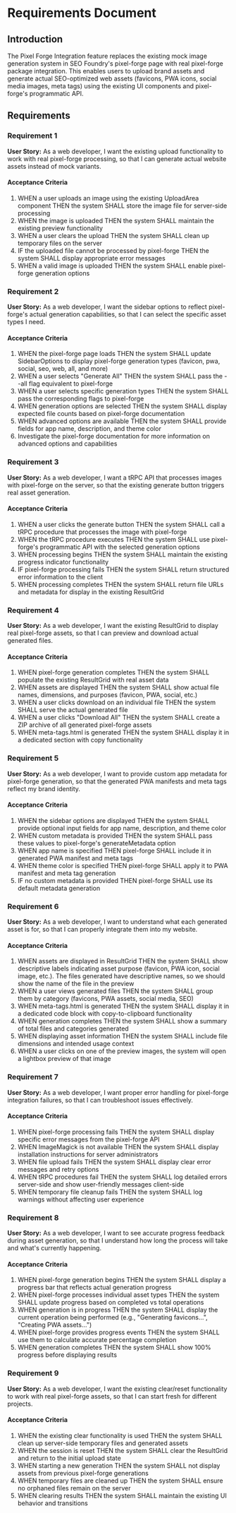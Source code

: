 # Requirements Document

## Introduction

The Pixel Forge Integration feature replaces the existing mock image generation system in SEO Foundry's pixel-forge page with real pixel-forge package integration. This enables users to upload brand assets and generate actual SEO-optimized web assets (favicons, PWA icons, social media images, meta tags) using the existing UI components and pixel-forge's programmatic API.

## Requirements

### Requirement 1

**User Story:** As a web developer, I want the existing upload functionality to work with real pixel-forge processing, so that I can generate actual website assets instead of mock variants.

#### Acceptance Criteria

1. WHEN a user uploads an image using the existing UploadArea component THEN the system SHALL store the image file for server-side processing
2. WHEN the image is uploaded THEN the system SHALL maintain the existing preview functionality
3. WHEN a user clears the upload THEN the system SHALL clean up temporary files on the server
4. IF the uploaded file cannot be processed by pixel-forge THEN the system SHALL display appropriate error messages
5. WHEN a valid image is uploaded THEN the system SHALL enable pixel-forge generation options

### Requirement 2

**User Story:** As a web developer, I want the sidebar options to reflect pixel-forge's actual generation capabilities, so that I can select the specific asset types I need.

#### Acceptance Criteria

1. WHEN the pixel-forge page loads THEN the system SHALL update SidebarOptions to display pixel-forge generation types (favicon, pwa, social, seo, web, all, and more)
2. WHEN a user selects "Generate All" THEN the system SHALL pass the --all flag equivalent to pixel-forge
3. WHEN a user selects specific generation types THEN the system SHALL pass the corresponding flags to pixel-forge
4. WHEN generation options are selected THEN the system SHALL display expected file counts based on pixel-forge documentation
5. WHEN advanced options are available THEN the system SHALL provide fields for app name, description, and theme color
6. Investigate the pixel-forge documentation for more information on advanced options and capabilities

### Requirement 3

**User Story:** As a web developer, I want a tRPC API that processes images with pixel-forge on the server, so that the existing generate button triggers real asset generation.

#### Acceptance Criteria

1. WHEN a user clicks the generate button THEN the system SHALL call a tRPC procedure that processes the image with pixel-forge
2. WHEN the tRPC procedure executes THEN the system SHALL use pixel-forge's programmatic API with the selected generation options
3. WHEN processing begins THEN the system SHALL maintain the existing progress indicator functionality
4. IF pixel-forge processing fails THEN the system SHALL return structured error information to the client
5. WHEN processing completes THEN the system SHALL return file URLs and metadata for display in the existing ResultGrid

### Requirement 4

**User Story:** As a web developer, I want the existing ResultGrid to display real pixel-forge assets, so that I can preview and download actual generated files.

#### Acceptance Criteria

1. WHEN pixel-forge generation completes THEN the system SHALL populate the existing ResultGrid with real asset data
2. WHEN assets are displayed THEN the system SHALL show actual file names, dimensions, and purposes (favicon, PWA, social, etc.)
3. WHEN a user clicks download on an individual file THEN the system SHALL serve the actual generated file
4. WHEN a user clicks "Download All" THEN the system SHALL create a ZIP archive of all generated pixel-forge assets
5. WHEN meta-tags.html is generated THEN the system SHALL display it in a dedicated section with copy functionality

### Requirement 5

**User Story:** As a web developer, I want to provide custom app metadata for pixel-forge generation, so that the generated PWA manifests and meta tags reflect my brand identity.

#### Acceptance Criteria

1. WHEN the sidebar options are displayed THEN the system SHALL provide optional input fields for app name, description, and theme color
2. WHEN custom metadata is provided THEN the system SHALL pass these values to pixel-forge's generateMetadata option
3. WHEN app name is specified THEN pixel-forge SHALL include it in generated PWA manifest and meta tags
4. WHEN theme color is specified THEN pixel-forge SHALL apply it to PWA manifest and meta tag generation
5. IF no custom metadata is provided THEN pixel-forge SHALL use its default metadata generation

### Requirement 6

**User Story:** As a web developer, I want to understand what each generated asset is for, so that I can properly integrate them into my website.

#### Acceptance Criteria

1. WHEN assets are displayed in ResultGrid THEN the system SHALL show descriptive labels indicating asset purpose (favicon, PWA icon, social image, etc.). The files generated have descriptive names, so we should show the name of the file in the preview
2. WHEN a user views generated files THEN the system SHALL group them by category (favicons, PWA assets, social media, SEO)
3. WHEN meta-tags.html is generated THEN the system SHALL display it in a dedicated code block with copy-to-clipboard functionality
4. WHEN generation completes THEN the system SHALL show a summary of total files and categories generated
5. WHEN displaying asset information THEN the system SHALL include file dimensions and intended usage context
6. WHEN a user clicks on one of the preview images, the system will open a lightbox preview of that image

### Requirement 7

**User Story:** As a web developer, I want proper error handling for pixel-forge integration failures, so that I can troubleshoot issues effectively.

#### Acceptance Criteria

1. WHEN pixel-forge processing fails THEN the system SHALL display specific error messages from the pixel-forge API
2. WHEN ImageMagick is not available THEN the system SHALL display installation instructions for server administrators
3. WHEN file upload fails THEN the system SHALL display clear error messages and retry options
4. WHEN tRPC procedures fail THEN the system SHALL log detailed errors server-side and show user-friendly messages client-side
5. WHEN temporary file cleanup fails THEN the system SHALL log warnings without affecting user experience

### Requirement 8

**User Story:** As a web developer, I want to see accurate progress feedback during asset generation, so that I understand how long the process will take and what's currently happening.

#### Acceptance Criteria

1. WHEN pixel-forge generation begins THEN the system SHALL display a progress bar that reflects actual generation progress
2. WHEN pixel-forge processes individual asset types THEN the system SHALL update progress based on completed vs total operations
3. WHEN generation is in progress THEN the system SHALL display the current operation being performed (e.g., "Generating favicons...", "Creating PWA assets...")
4. WHEN pixel-forge provides progress events THEN the system SHALL use them to calculate accurate percentage completion
5. WHEN generation completes THEN the system SHALL show 100% progress before displaying results

### Requirement 9

**User Story:** As a web developer, I want the existing clear/reset functionality to work with real pixel-forge assets, so that I can start fresh for different projects.

#### Acceptance Criteria

1. WHEN the existing clear functionality is used THEN the system SHALL clean up server-side temporary files and generated assets
2. WHEN the session is reset THEN the system SHALL clear the ResultGrid and return to the initial upload state
3. WHEN starting a new generation THEN the system SHALL not display assets from previous pixel-forge generations
4. WHEN temporary files are cleaned up THEN the system SHALL ensure no orphaned files remain on the server
5. WHEN clearing results THEN the system SHALL maintain the existing UI behavior and transitions